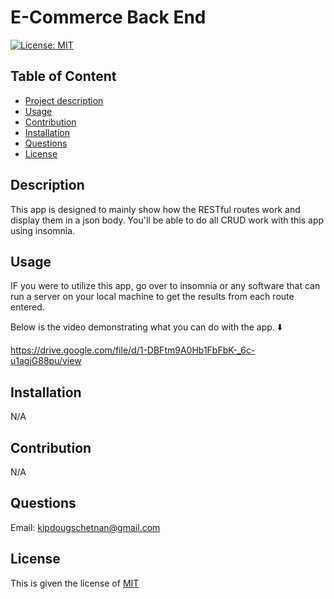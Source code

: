 
  # E-Commerce Back End

  [![License: MIT](https://img.shields.io/badge/License-MIT-yellow.svg)](https://opensource.org/licenses/MIT)

  ## Table of Content
  - [Project description](#Description)
  - [Usage](#Usage)
  - [Contribution](#Contribution)
  - [Installation](#Installation)
  - [Questions](#Questions)
  - [License](#License)

  ## Description
  This app is designed to mainly show how the RESTful routes work and display them in a json body. You'll be able to do all CRUD work with this app using insomnia.

  ## Usage
  IF you were to utilize this app, go over to insomnia or any software that can run a server on your local machine to get the results from each route entered.

  Below is the video demonstrating what you can do with the app. ⬇️
  
  https://drive.google.com/file/d/1-DBFtm9A0Hb1FbFbK-_6c-u1agjG88pu/view

  ## Installation
  N/A

  ## Contribution
  N/A

  ## Questions
  Email: kipdougschetnan@gmail.com


  ## License
  This is given the license of [MIT](https://choosealicense.com/licenses/mit/)

